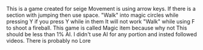 This is a game created for seige
Movement is using arrow keys. If there is a section with jumping then use space.
"Walk" into magic circles while pressing Y if you press Y while in them It will not work
"Walk" while using F to shoot a fireball.
This game is called Magic item because why not
This should be less than 1% AI. I didn't use AI for any portion and insted followed videos.
There is probably no Lore
